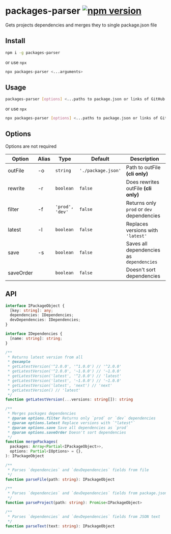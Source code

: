 # packages-parser [![npm version](https://badge.fury.io/js/packages-parser.svg)](http://badge.fury.io/js/packages-parser)

Gets projects dependencies and merges they to single package.json file

## Install
```bash
npm i -g packages-parser
```
or use `npx`
```bash
npx packages-parser <...arguments>
```

## Usage
```bash
packages-parser [options] <...paths to package.json or links of GitHub project>
```
or use `npx`
```bash
npx packages-parser [options] <...paths to package.json or links of GitHub project>
```

## Options
Options are not required

| Option    | Alias | Type            | Default            | Description                               |
| --------- | ----- | --------------- | ------------------ | ----------------------------------------- |
| outFile   | -o    | `string`        | `'./package.json'` | Path to outFile  __(cli only)__           |
| rewrite   | -r    | `boolean`       | `false`            | Does rewrites outFile __(cli only)__      |
| filter    | -f    | `'prod', 'dev'` | `false`            | Returns only `prod` or `dev` dependencies |
| latest    | -l    | `boolean`       | `false`            | Replaces versions with `'latest'`         |
| save      | -s    | `boolean`       | `false`            | Saves all dependencies as `dependencies`  |
| saveOrder |       | `boolean`       | `false`            | Doesn't sort dependencies                 |

## API
```ts
interface IPackageObject {
  [key: string]: any;
  dependencies: IDependencies;
  devDependencies: IDependencies;
}

interface IDependencies {
  [name: string]: string;
}

/**
 * Returns latest version from all
 * @example
 * getLatestVersion('^2.0.0', '^1.0.0') // '^2.0.0'
 * getLatestVersion('^2.0.0', '~1.0.0') // '~1.0.0'
 * getLatestVersion('latest', '^2.0.0') // 'latest'
 * getLatestVersion('latest', '~1.0.0') // '~1.0.0'
 * getLatestVersion('latest', 'next') // 'next'
 * getLatestVersion() // 'latest'
 */
function getLatestVersion(...versions: string[]): string

/**
 * Merges packages dependencies
 * @param options.filter Returns only `prod` or `dev` dependencies
 * @param options.latest Replace versions with `"latest"`
 * @param options.save Save all dependencies as `prod`
 * @param options.saveOrder Doesn't sort dependencies
 */
function mergePackages(
  packages: Array<Partial<IPackageObject>>,
  options: Partial<IOptions> = {},
): IPackageObject

/**
 * Parses `dependencies` and `devDependencies` fields from file
 */
function parseFile(path: string): IPackageObject

/**
 * Parses `dependencies` and `devDependencies` fields from package.json of GitHub project.
 */
function parseProject(path: string): Promise<IPackageObject>

/**
 * Parses `dependencies` and `devDependencies` fields from JSON text
 */
function parseText(text: string): IPackageObject
```
